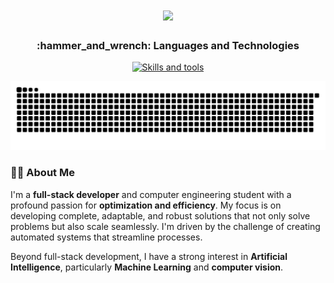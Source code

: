 
<h1 align="center">
  <img src="https://readme-typing-svg.herokuapp.com/?color=00bfff&size=35&center=true&vLeft=true&width=1000&lines=Hi+there!;I'm+Luis+Martin+👋;Welcome!">
</h1>
<!-- <h1 align="center">Hi there, I'm Luis Martin 👋</h1> -->


<h3 align="center">:hammer_and_wrench: Languages and Technologies</h3>

<p align="center">
  <a href="https://skillicons.dev">
    <img src="https://skillicons.dev/icons?i=ts,js,html,css,express,svelte,astro,next,react,flutter,docker,git,github,js,c,linux,bash,postgres,mysql,py,tensorflow,cs,unity" alt="Skills and tools"/>
  </a>
</p>

![GitHub Snake](https://github.com/martinforger/martinforger/blob/output/github-contribution-grid-snake-dark.svg)

<h3>🧑‍💻 About Me</h3>
<p>
    I'm a <b>full-stack developer</b> and computer engineering student with a profound passion for <b>optimization and efficiency</b>. My focus is on developing complete, adaptable, and robust solutions that not only solve problems but also scale seamlessly. I'm driven by the challenge of creating automated systems that streamline processes.
</p>
<p>
    Beyond full-stack development, I have a strong interest in <b>Artificial Intelligence</b>, particularly <b>Machine Learning</b> and <b>computer vision</b>.
</p>


<!--
## 📫 How to reach me:
Contact me via my email address: luisricardomartin@gmail.com
<p>
  <a href="https://www.linkedin.com/in/luis-r-martin/" target="_blank" style="text-decoration: none;">
    <img src="https://raw.githubusercontent.com/CLorant/readme-social-icons/main/large/filled/linkedin.svg" alt="LinkedIn">
  </a>
</p>
-->

<!--
**martinforger/martinforger** is a ✨ _special_ ✨ repository because its `README.md` (this file) appears on your GitHub profile.

Here are some ideas to get you started:

- 🔭 I’m currently working on ...
- 🌱 I’m currently learning ...
- 👯 I’m looking to collaborate on ...
- 🤔 I’m looking for help with ...
- 💬 Ask me about ...
- 📫 How to reach me: ...
- 😄 Pronouns: ...
- ⚡ Fun fact: ...
-->

